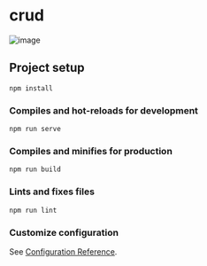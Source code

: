 # crud
![image](https://user-images.githubusercontent.com/103760832/221378076-63b7ac3d-6812-4b47-b74b-bc5afbc8d9bf.png)




## Project setup
```
npm install
```

### Compiles and hot-reloads for development
```
npm run serve
```

### Compiles and minifies for production
```
npm run build
```

### Lints and fixes files
```
npm run lint
```

### Customize configuration
See [Configuration Reference](https://cli.vuejs.org/config/).
